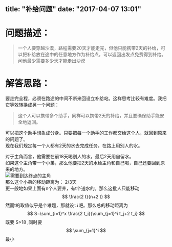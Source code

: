 title: "补给问题"
date: "2017-04-07 13:01"
---

# 问题描述：
> 一个人要穿越沙漠，路程需要20天才能走完，但他只能携带2天的补给，可以把补给放在途中的任意地方作为补给点，可以返回出发点免费得到补给。问他最少需要多少天才能走出沙漠

# 解答思路：
要走完全程，必须在路途的中间不断来回设立补给站。这样思考比较有难度。我把它等效转换成另一个问题：
> 这个人可以携带多个助手，同样可以携带2天的补给，并且要确保助手能安全地返回。

可以把这个助手想象成分身。只要把每一个助手的工作都交给这个人，就回到原来的问题了。  
现在我们规定每一个人都有2天的水去完成任务，在路上用别人的水。

对于主角而言，他需要在前18天喝别人的水，最后2天用自留水。  
如果这个主角带一个小弟，那么他要把2天的水给主角和自己喝，自己还要回到原来的地方。  
![需要到达终点的主角](/blog_images/2017-04-07-补给问题-a9217.png)  
那么这个小弟的移动距离为： 2/3天  
更一般地如果上面有n个人要养，有t个送水的。那么这批人只能移动  
$$ \frac{2 t}{n+2 t} $$
然而t的取值似乎是个难题，那就设`ti`吧。那么总的移动距离为
$$ S=\sum_{i=1}^x \frac{2 t_i}{\sum_{j=1}^i t_j+2 t_i} $$
既要 S>18 ,同时要
$$ \sum_{j=1}^i $$ 最小
